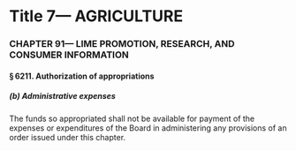 
# Title 7— AGRICULTURE
### CHAPTER 91— LIME PROMOTION, RESEARCH, AND CONSUMER INFORMATION
#### § 6211. Authorization of appropriations
##### (b) Administrative expenses

The funds so appropriated shall not be available for payment of the expenses or expenditures of the Board in administering any provisions of an order issued under this chapter.
